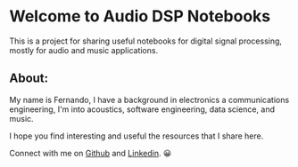 # Welcome to Audio DSP Notebooks

This is a project for sharing useful notebooks for digital signal processing, mostly for audio and music applications.

## About:
My name is Fernando, I have a background in electronics a communications engineering, I'm into acoustics, software engineering, data science, and music.  

I hope you find interesting and useful the resources that I share here.

Connect with me on [Github](https://github.com/fergarciadlc/) and [Linkedin](https://www.linkedin.com/in/fergarciadlc/). 😀